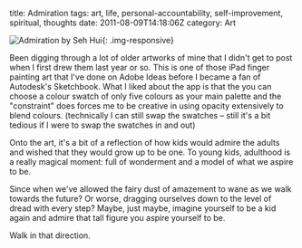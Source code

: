 title: Admiration
tags: art, life, personal-accountability, self-improvement, spiritual, thoughts
date: 2011-08-09T14:18:06Z
category: Art

![Admiration by Seh Hui]({static}/images/2011/08/IMG_0027.jpg){: .img-responsive}

Been digging through a lot of older artworks of mine that I didn't get to post when I first drew them last year or so. This is one of those iPad finger painting art that I've done on Adobe Ideas before I became a fan of Autodesk's Sketchbook. What I liked about the app is that the you can choose a colour swatch of only five colours as your main palette and the "constraint" does forces me to be creative in using opacity extensively to blend colours. (technically I can still swap the swatches – still it's a bit tedious if I were to swap the swatches in and out)

Onto the art, it's a bit of a reflection of how kids would admire the adults and wished that they would grow up to be one. To young kids, adulthood is a really magical moment: full of wonderment and a model of what we aspire to be.

Since when we've allowed the fairy dust of amazement to wane as we walk towards the future? Or worse, dragging ourselves down to the level of dread with every step? Maybe, just maybe, imagine yourself to be a kid again and admire that tall figure you aspire yourself to be.

Walk in that direction.
